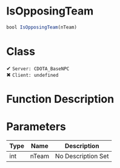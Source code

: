 # IsOpposingTeam
```js	
bool IsOpposingTeam(nTeam)
```
# Class
✔ `Server: CDOTA_BaseNPC`  
✖ `Client: undefined`  

# Function Description

# Parameters
Type|Name|Description
--|--|--
int|nTeam|No Description Set

